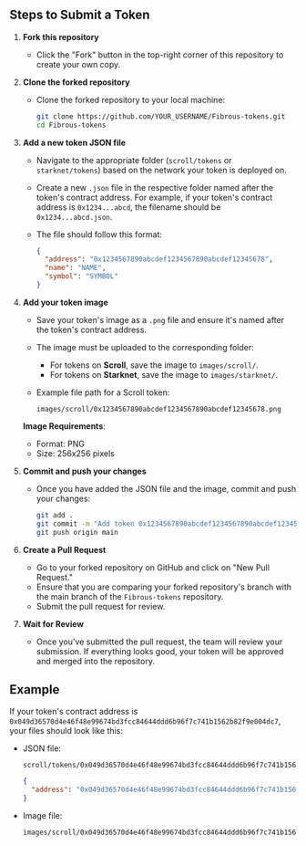 ## Steps to Submit a Token

1. **Fork this repository**

   - Click the "Fork" button in the top-right corner of this repository to create your own copy.

2. **Clone the forked repository**

   - Clone the forked repository to your local machine:
     ```bash
     git clone https://github.com/YOUR_USERNAME/Fibrous-tokens.git
     cd Fibrous-tokens
     ```

3. **Add a new token JSON file**

   - Navigate to the appropriate folder (`scroll/tokens` or `starknet/tokens`) based on the network your token is deployed on.

   - Create a new `.json` file in the respective folder named after the token's contract address. For example, if your token's contract address is `0x1234...abcd`, the filename should be `0x1234...abcd.json`.

   - The file should follow this format:

     ```json
     {
       "address": "0x1234567890abcdef1234567890abcdef12345678",
       "name": "NAME",
       "symbol": "SYMBOL"
     }
     ```

4. **Add your token image**

   - Save your token's image as a `.png` file and ensure it's named after the token's contract address.

   - The image must be uploaded to the corresponding folder:

     - For tokens on **Scroll**, save the image to `images/scroll/`.
     - For tokens on **Starknet**, save the image to `images/starknet/`.

   - Example file path for a Scroll token:
     ```
     images/scroll/0x1234567890abcdef1234567890abcdef12345678.png
     ```

   **Image Requirements**:

   - Format: PNG
   - Size: 256x256 pixels

5. **Commit and push your changes**

   - Once you have added the JSON file and the image, commit and push your changes:
     ```bash
     git add .
     git commit -m "Add token 0x1234567890abcdef1234567890abcdef12345678"
     git push origin main
     ```

6. **Create a Pull Request**

   - Go to your forked repository on GitHub and click on "New Pull Request."
   - Ensure that you are comparing your forked repository's branch with the main branch of the `Fibrous-tokens` repository.
   - Submit the pull request for review.

7. **Wait for Review**
   - Once you've submitted the pull request, the team will review your submission. If everything looks good, your token will be approved and merged into the repository.

## Example

If your token's contract address is `0x049d36570d4e46f48e99674bd3fcc84644ddd6b96f7c741b1562b82f9e004dc7`, your files should look like this:

- JSON file:

  ```
  scroll/tokens/0x049d36570d4e46f48e99674bd3fcc84644ddd6b96f7c741b1562b82f9e004dc7.json
  ```

  ```json
  {
    "address": "0x049d36570d4e46f48e99674bd3fcc84644ddd6b96f7c741b1562b82f9e004dc7"
  }
  ```

- Image file:
  ```
  images/scroll/0x049d36570d4e46f48e99674bd3fcc84644ddd6b96f7c741b1562b82f9e004dc7.png
  ```
